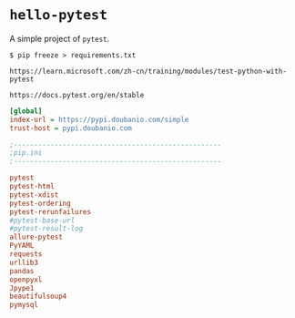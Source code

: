 # `hello-pytest`

A simple project of `pytest`.

```shell
$ pip freeze > requirements.txt
```

```http
https://learn.microsoft.com/zh-cn/training/modules/test-python-with-pytest
```

```http
https://docs.pytest.org/en/stable
```

```ini
[global]
index-url = https://pypi.doubanio.com/simple
trust-host = pypi.doubanio.com

;---------------------------------------------------
;pip.ini
;---------------------------------------------------
```

```ini
pytest
pytest-html
pytest-xdist
pytest-ordering
pytest-rerunfailures
#pytest-base-url
#pytest-result-log
allure-pytest
PyYAML
requests
urllib3
pandas
openpyxl
Jpype1
beautifulsoup4
pymysql
```